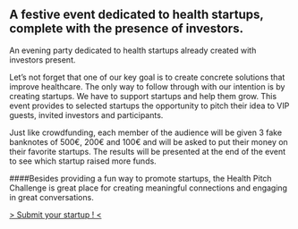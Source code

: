## A festive event dedicated to health startups, complete with the presence of investors.

An evening party dedicated to health startups already created with investors present.

Let’s not forget that one of our key goal is to create concrete solutions that improve healthcare. The only way to follow through with our intention is by creating startups. We have to support startups and help them grow. This event provides to selected startups the opportunity to pitch their idea to VIP guests, invited investors and participants.

Just like crowdfunding, each member of the audience will be given 3 fake banknotes of 500€, 200€ and 100€ and will be asked to put their money on their favorite startups. The results will be presented at the end of the event to see which startup raised more funds.

####Besides providing a fun way to promote startups, the Health Pitch Challenge is great place for creating meaningful connections and engaging in great conversations.

<a href="https://docs.google.com/forms/d/1Ji936xMg1x2D8BV-lpaFQYILoEx8f2PjdWtVbaaskt8/viewform" class="btn btn-primary btn-block">
                  > Submit your startup ! <
                </a>
